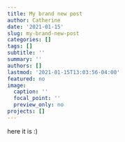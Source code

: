 ```yaml
---
title: My brand new post
author: Catherine
date: '2021-01-15'
slug: my-brand-new-post
categories: []
tags: []
subtitle: ''
summary: ''
authors: []
lastmod: '2021-01-15T13:03:56-04:00'
featured: no
image:
  caption: ''
  focal_point: ''
  preview_only: no
projects: []
---
```

here it is :)